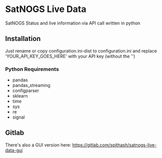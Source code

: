 # SatNOGS Live Data

SatNOGS Status and live information via API call written in python

## Installation
Just rename or copy configuration.ini-dist to configuration.ini and replace 'YOUR_API_KEY_GOES_HERE' with your API key (without the '')

### Python Requirements
* pandas
* pandas_streaming
* configparser
* sklearn
* time
* sys
* re
* signal

## Gitlab
There's also a GUI version here: https://gitlab.com/spithash/satnogs-live-data-gui
